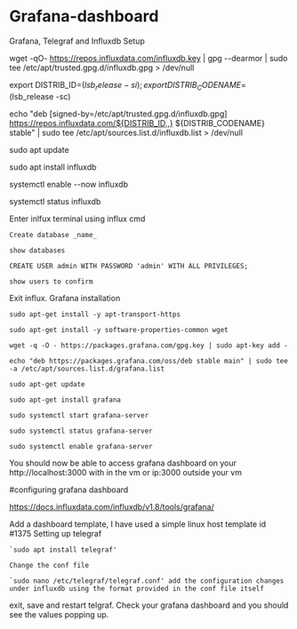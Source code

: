 # Grafana-dashboard
Grafana, Telegraf and Influxdb
Setup

wget -qO- https://repos.influxdata.com/influxdb.key | gpg --dearmor | sudo tee /etc/apt/trusted.gpg.d/influxdb.gpg > /dev/null

export DISTRIB_ID=$(lsb_release -si); export DISTRIB_CODENAME=$(lsb_release -sc)

echo "deb [signed-by=/etc/apt/trusted.gpg.d/influxdb.gpg] https://repos.influxdata.com/${DISTRIB_ID,,} ${DISTRIB_CODENAME} stable" | sudo tee /etc/apt/sources.list.d/influxdb.list > /dev/null

sudo apt update

sudo apt install influxdb

systemctl enable --now influxdb

systemctl status influxdb

Enter inlfux terminal using influx cmd

    Create database _name_

    show databases

    CREATE USER admin WITH PASSWORD 'admin' WITH ALL PRIVILEGES;

    show users to confirm

Exit influx.
Grafana installation
```
sudo apt-get install -y apt-transport-https

sudo apt-get install -y software-properties-common wget

wget -q -O - https://packages.grafana.com/gpg.key | sudo apt-key add -

echo "deb https://packages.grafana.com/oss/deb stable main" | sudo tee -a /etc/apt/sources.list.d/grafana.list

sudo apt-get update

sudo apt-get install grafana

sudo systemctl start grafana-server

sudo systemctl status grafana-server

sudo systemctl enable grafana-server
```
You should now be able to access grafana dashboard on your http://localhost:3000 with in the vm or ip:3000 outside your vm

#configuring grafana dashboard

https://docs.influxdata.com/influxdb/v1.8/tools/grafana/

Add a dashboard template, I have used a simple linux host template id #1375
Setting up telegraf
```
`sudo apt install telegraf'

Change the conf file

`sudo nano /etc/telegraf/telegraf.conf' add the configuration changes under influxdb using the format provided in the conf file itself
```
exit, save and restart telgraf. Check your grafana dashboard and you should see the values popping up.
